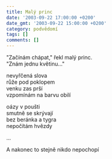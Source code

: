 ```yaml
---
title: Malý princ
date: '2003-09-22 17:00:00 +0200'
date_gmt: '2003-09-22 15:00:00 +0200'
category: podvědomí
tags: []
comments: []
---
```


<p>"Začínám chápat," řekl malý princ.<br>"Znám jednu květinu..."</p>
<p>nevyřčená slova<br>růže pod poklopem<br>venku zas prší<br>vzpomínám na barvu obilí</p>
<p>oázy v poušti<br>smutně se skrývají<br>bez beránka a tygra<br>nepočítám hvězdy</p>
<p>...</p>
<p>A nakonec to stejně nikdo nepochopí</p>
